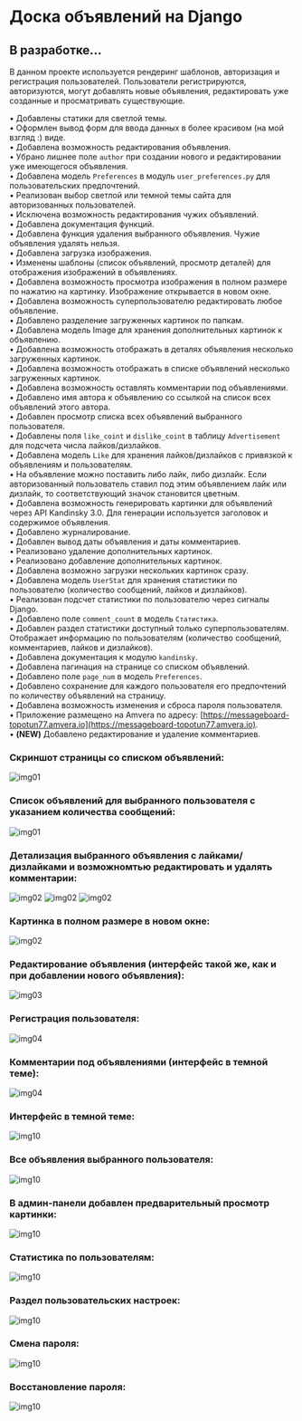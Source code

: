 # Доска объявлений на Django
## В разработке...

В данном проекте используется рендеринг шаблонов, авторизация и регистрация пользователей.
Пользователи регистрируются, авторизуются, могут добавлять новые объявления, редактировать уже созданные и просматривать существующие.

• Добавлены статики для светлой темы.  
• Оформлен вывод форм для ввода данных в более красивом (на мой взгляд :) виде.  
• Добавлена возможность редактирования объявления.  
• Убрано лишнее поле `author` при создании нового и редактировании уже имеющегося объявления.  
• Добавлена модель `Preferences` в модуль `user_preferences.py` для пользовательских предпочтений.  
• Реализован выбор светлой или темной темы сайта для авторизованных пользователей.  
• Исключена возможность редактирования чужих объявлений.  
• Добавлена документация функций.  
• Добавлена функция удаления выбранного объявления. Чужие объявления удалять нельзя.  
• Добавлена загрузка изображения.  
• Изменены шаблоны (список объявлений, просмотр деталей) для отображения изображений в объявлениях.  
• Добавлена возможность просмотра изображения в полном размере по нажатию на картинку. Изображение открывается в новом окне.  
• Добавлена возможность суперпользователю редактировать любое объявление.  
• Добавлено разделение загруженных картинок по папкам.  
• Добавлена модель Image для хранения дополнительных картинок к объявлению.  
• Добавлена возможность отображать в деталях объявления несколько загруженных картинок.  
• Добавлена возможность отображать в списке объявлений несколько загруженных картинок.  
• Добавлена возможность оставлять комментарии под объявлениями.  
• Добавлено имя автора к объявлению со ссылкой на список всех объявлений этого автора.  
• Добавлен просмотр списка всех объявлений выбранного пользователя.  
• Добавлены поля `like_coint` и `dislike_coint` в таблицу `Advertisement` для подсчета числа лайков/дизлайков.  
• Добавлена модель `Like` для хранения лайков/дизлайков с привязкой к объявлениям и пользователям.  
• На объявление можно поставить либо лайк, либо дизлайк. Если авторизованный пользователь ставил под этим объявлением лайк или дизлайк, то соответствующий значок становится цветным.  
• Добавлена возможность генерировать картинки для объявлений через API Kandinsky 3.0. Для генерации используется заголовок и содержимое объявления.  
• Добавлено журналирование.  
• Добавлен вывод даты объявления и даты комментариев.  
• Реализовано удаление дополнительных картинок.  
• Реализовано добавление дополнительных картинок.  
• Добавлена возможно загрузки нескольких картинок сразу.  
• Добавлена модель `UserStat` для хранения статистики по пользователю (количество сообщений, лайков и дизлайков).  
• Реализован подсчет статистики по пользователю через сигналы Django.  
• Добавлено поле `comment_count` в модель `Статистика`.  
• Добавлен раздел статистики доступный только суперпользователям. Отображает информацию по пользователям (количество сообщений, комментариев, лайков и дизлайков).  
• Добавлена документация к модулю `kandinsky`.  
• Добавлена пагинация на странице со списком объявлений.  
• Добавлено поле `page_num` в модель `Preferences`.  
• Добавлено сохранение для каждого пользователя его предпочтений по количеству объявлений на страницу.  
• Добавлена возможность изменения и сброса пароля пользователя.  
• Приложение размещено на Amvera по адресу: [https://messageboard-topotun77.amvera.io](https://messageboard-topotun77.amvera.io).  
• **(NEW)** Добавлено редактирование и удаление комментариев.  

### Скриншот страницы со списком объявлений:
![img01](https://github.com/Topotun77/message_board/blob/master/ScreenShots/n001.jpg?raw=true)
### Список объявлений для выбранного пользователя с указанием количества сообщений:
![img01](https://github.com/Topotun77/message_board/blob/master/ScreenShots/n007.jpg?raw=true)
### Детализация выбранного объявления с лайками/дизлайками и возможномтью редактировать и удалять комментарии:
![img02](https://github.com/Topotun77/message_board/blob/master/ScreenShots/n002.jpg?raw=true)
![img02](https://github.com/Topotun77/message_board/blob/master/ScreenShots/n020.jpg?raw=true)
![img02](https://github.com/Topotun77/message_board/blob/master/ScreenShots/n021.jpg?raw=true)
### Картинка в полном размере в новом окне:
![img02](https://github.com/Topotun77/message_board/blob/master/ScreenShots/n006.jpg?raw=true)
### Редактирование объявления (интерфейс такой же, как и при добавлении нового объявления):
![img03](https://github.com/Topotun77/message_board/blob/master/ScreenShots/n003.jpg?raw=true)
### Регистрация пользователя:
![img04](https://github.com/Topotun77/message_board/blob/master/ScreenShots/n004.jpg?raw=true)
### Комментарии под объявлениями (интерфейс в темной теме):
![img04](https://github.com/Topotun77/message_board/blob/master/ScreenShots/n014.jpg?raw=true)
### Интерфейс в темной теме:
![img10](https://github.com/Topotun77/message_board/blob/master/ScreenShots/n010.jpg?raw=true)
### Все объявления выбранного пользователя:
![img10](https://github.com/Topotun77/message_board/blob/master/ScreenShots/n011.jpg?raw=true)
### В админ-панели добавлен предварительный просмотр картинки:
![img10](https://github.com/Topotun77/message_board/blob/master/ScreenShots/n015.jpg?raw=true)
### Статистика по пользователям:
![img10](https://github.com/Topotun77/message_board/blob/master/ScreenShots/n016.jpg?raw=true)
### Раздел пользовательских настроек:
![img10](https://github.com/Topotun77/message_board/blob/master/ScreenShots/n017.jpg?raw=true)
### Смена пароля:
![img10](https://github.com/Topotun77/message_board/blob/master/ScreenShots/n018.jpg?raw=true)
### Восстановление пароля:
![img10](https://github.com/Topotun77/message_board/blob/master/ScreenShots/n019.jpg?raw=true)
